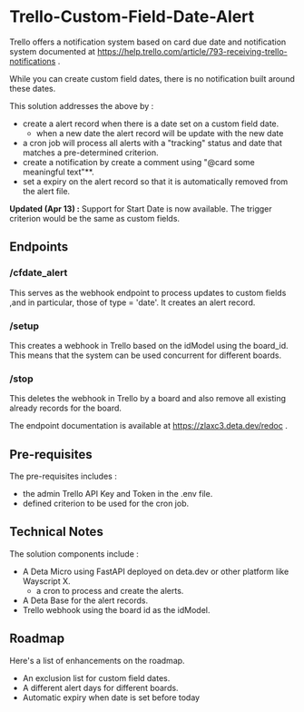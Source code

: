 # Trello-Custom-Field-Date-Alert

Trello offers a notification system based on card due date and notification system documented at https://help.trello.com/article/793-receiving-trello-notifications .

While you can create custom field dates, there is no notification built around these dates.

This solution addresses the above by :

- create a alert record when there is a date set on a custom field date.
  - when a new date the alert record will be update with the new date
- a cron job will process all alerts with a "tracking" status and date that matches a pre-determined criterion.
- create a notification by create a comment using "@card some meaningful text"**.
- set a expiry on the alert record so that it is automatically removed from the alert file.

**Updated (Apr 13) :** Support for Start Date is now available. The trigger criterion would be the same as custom fields.

## Endpoints

### /cfdate_alert

This serves as the webhook endpoint to process updates to custom fields ,and in particular, those of type = 'date'. It creates an alert record.

### /setup

This creates a webhook in Trello based on the idModel using the board_id. This means that the system can be used concurrent for different boards.

### /stop

This deletes the webhook in Trello by a board and also remove all existing already records for the board.

The endpoint documentation is available at https://zlaxc3.deta.dev/redoc .

## Pre-requisites

The pre-requisites includes :
- the admin Trello API Key and Token in the .env file.
- defined criterion to be used for the cron job.

## Technical Notes

The solution components include :

- A Deta Micro using FastAPI deployed on deta.dev or other platform like Wayscript X.
  - a cron to process and create the alerts.
- A Deta Base for the alert records.
- Trello webhook using the board id as the idModel.

## Roadmap
Here's a list of enhancements on the roadmap.
- An exclusion list for custom field dates.
- A different alert days for different boards.
- Automatic expiry when date is set before today
